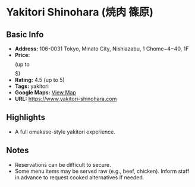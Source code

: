 # Yakitori Shinohara (焼肉 篠原)

## Basic Info
- **Address:** 106-0031 Tokyo, Minato City, Nishiazabu, 1 Chome−4−40, 1F
- **Price:** $$$$ (up to $$$$$)
- **Rating:** 4.5 (up to 5)
- **Tags:** yakitori
- **Google Maps:** [View Map](https://maps.app.goo.gl/rFZ5LDxzaig6VXj78?g_st=ipc)  
- **URL:** https://www.yakitori-shinohara.com

## Highlights
- A full omakase-style yakitori experience.

## Notes
- Reservations can be difficult to secure.
- Some menu items may be served raw (e.g., beef, chicken). Inform staff in advance to request cooked alternatives if needed.